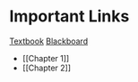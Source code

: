 # Important Links
[Textbook](https://openstax.org/books/university-physics-volume-1/pages/1-introduction)
[Blackboard](https://webcourses.niu.edu/ultra/courses/_339899_1/outline)
- [[Chapter 1]]
- [[Chapter 2]]